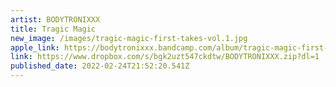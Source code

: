 ```yaml
---
artist: BODYTRONIXXX
title: Tragic Magic
new_image: /images/tragic-magic-first-takes-vol.1.jpg
apple_link: https://bodytronixxx.bandcamp.com/album/tragic-magic-first-takes-vol-1
link: https://www.dropbox.com/s/bgk2uzt547ckdtw/BODYTRONIXXX.zip?dl=1
published_date: 2022-02-24T21:52:20.541Z
---
```

